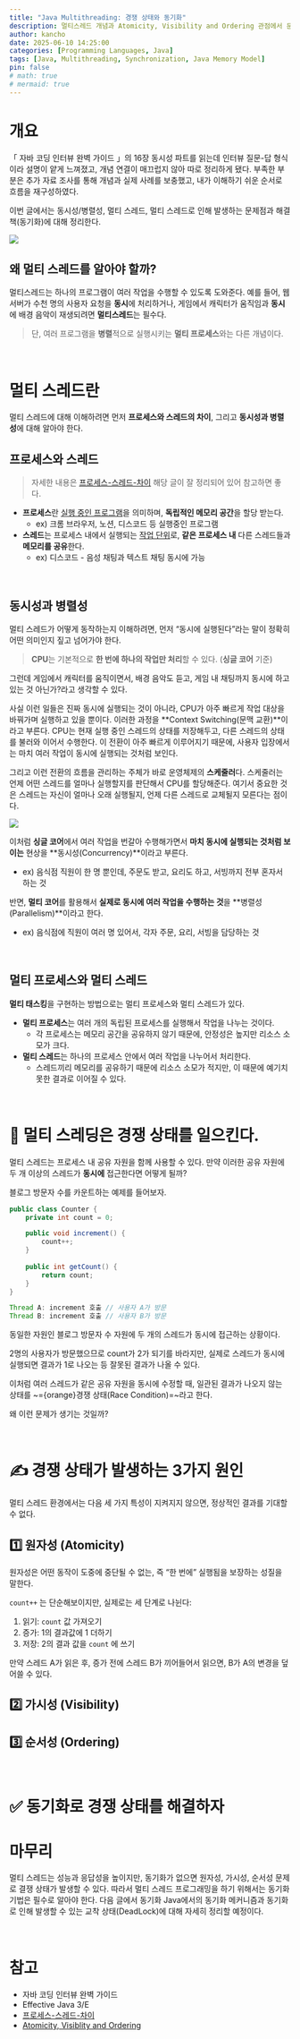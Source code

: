 ```yaml
---
title: "Java Multithreading: 경쟁 상태와 동기화"
description: 멀티스레드 개념과 Atomicity, Visibility and Ordering 관점에서 문제 상황 바라보기
author: kancho
date: 2025-06-10 14:25:00
categories: [Programming Languages, Java]
tags: [Java, Multithreading, Synchronization, Java Memory Model]
pin: false
# math: true
# mermaid: true
---
```


# 개요
「 자바 코딩 인터뷰 완벽 가이드 」의 16장 동시성 파트를 읽는데 인터뷰 질문-답 형식이라 설명이 얕게 느껴졌고, 개념 연결이 매끄럽지 않아 따로 정리하게 됐다. 부족한 부분은 추가 자료 조사를 통해 개념과 실제 사례를 보충했고, 내가 이해하기 쉬운 순서로 흐름을 재구성하였다.

이번 글에서는 동시성/병렬성, 멀티 스레드, 멀티 스레드로 인해 발생하는 문제점과 해결책(동기화)에 대해 정리한다.

<img src="../assets/img/posts/synchronization-overview.png" />

## 왜 멀티 스레드를 알아야 할까?

멀티스레드는 하나의 프로그램이 여러 작업을 수행할 수 있도록 도와준다. 예를 들어, 웹서버가 수천 명의 사용자 요청을 **동시**에 처리하거나, 게임에서 캐릭터가 움직임과 **동시**에 배경 음악이 재생되려면 **멀티스레드**는 필수다. 

> 단, 여러 프로그램을 **병렬**적으로 실행시키는 **멀티 프로세스**와는 다른 개념이다.

<br/>

# 멀티 스레드란
멀티 스레드에 대해 이해하려면 먼저 **프로세스와 스레드의 차이**, 그리고 **동시성과 병렬성**에 대해 알아야 한다.

## 프로세스와 스레드
> 자세한 내용은 [프로세스-스레드-차이](https://inpa.tistory.com/entry/%F0%9F%91%A9%E2%80%8D%F0%9F%92%BB-%ED%94%84%EB%A1%9C%EC%84%B8%EC%8A%A4-%E2%9A%94%EF%B8%8F-%EC%93%B0%EB%A0%88%EB%93%9C-%EC%B0%A8%EC%9D%B4#%ED%94%84%EB%A1%9C%EC%84%B8%EC%8A%A4_process) 해당 글이 잘 정리되어 있어 참고하면 좋다.

- **프로세스**란 <u>실행 중인 프로그램</u>을 의미하며, **독립적인 메모리 공간**을 할당 받는다.
	- ex) 크롬 브라우저, 노션, 디스코드 등 실행중인 프로그램
- **스레드**는 프로세스 내에서 실행되는 <u>작업 단위</u>로, **같은 프로세스 내** 다른 스레드들과 **메모리를 공유**한다.
	- ex) 디스코드 - 음성 채팅과 텍스트 채팅 동시에 가능

<br/>

## 동시성과 병렬성
멀티 스레드가 어떻게 동작하는지 이해하려면, 먼저 “동시에 실행된다”라는 말이 정확히 어떤 의미인지 짚고 넘어가야 한다.

> **CPU**는 기본적으로 **한 번에 하나의 작업만 처리**할 수 있다. (**싱글 코어** 기준)

그런데 게임에서 캐릭터를 움직이면서, 배경 음악도 듣고, 게임 내 채팅까지 동시에 하고 있는 것 아닌가?라고 생각할 수 있다.

사실 이런 일들은 진짜 동시에 실행되는 것이 아니라, CPU가 아주 빠르게 작업 대상을 바꿔가며 실행하고 있을 뿐이다. 이러한 과정을 **Context Switching(문맥 교환)**이라고 부른다. CPU는 현재 실행 중인 스레드의 상태를 저장해두고, 다른 스레드의 상태를 불러와 이어서 수행한다. 이 전환이 아주 빠르게 이루어지기 때문에, 사용자 입장에서는 마치 여러 작업이 동시에 실행되는 것처럼 보인다.

그리고 이런 전환의 흐름을 관리하는 주체가 바로 운영체제의 **스케줄러**다. 스케줄러는 언제 어떤 스레드를 얼마나 실행할지를 판단해서 CPU를 할당해준다. 여기서 중요한 것은 스레드는 자신이 얼마나 오래 실행될지, 언제 다른 스레드로 교체될지 모른다는 점이다. 

<img src="../assets/img/posts/concurrency-parallelism.svg" />

이처럼 **싱글 코어**에서 여러 작업을 번갈아 수행해가면서 **마치 동시에 실행되는 것처럼 보이는** 현상을 **동시성(Concurrency)**이라고 부른다.
- ex) 음식점 직원이 한 명 뿐인데, 주문도 받고, 요리도 하고, 서빙까지 전부 혼자서 하는 것

반면, **멀티 코어**를 활용해서 **실제로 동시에 여러 작업을 수행하는 것**을 **병렬성(Parallelism)**이라고 한다.
- ex) 음식점에 직원이 여러 명 있어서, 각자 주문, 요리, 서빙을 담당하는 것

<br/>

## 멀티 프로세스와 멀티 스레드
**멀티 태스킹**을 구현하는 방법으로는 멀티 프로세스와 멀티 스레드가 있다.

- **멀티 프로세스**는 여러 개의 독립된 프로세스를 실행해서 작업을 나누는 것이다.
	- 각 프로세스는 메모리 공간을 공유하지 않기 때문에, 안정성은 높지만 리소스 소모가 크다.
- **멀티 스레드**는 하나의 프로세스 안에서 여러 작업을 나누어서 처리한다.
	- 스레드끼리 메모리를 공유하기 때문에 리소스 소모가 적지만, 이 때문에 예기치 못한 결과로 이어질 수 있다.

<br/>

# 🏃 멀티 스레딩은 경쟁 상태를 일으킨다.
멀티 스레드는 프로세스 내 공유 자원을 함께 사용할 수 있다. 만약 이러한 공유 자원에 두 개 이상의 스레드가 **동시에** 접근한다면 어떻게 될까?

블로그 방문자 수를 카운트하는 예제를 들어보자.

```java
public class Counter {
	private int count = 0;

	public void increment() {
		count++;
	}
	
	public int getCount() {
		return count;
	}
}

Thread A: increment 호출 // 사용자 A가 방문
Thread B: increment 호출 // 사용자 B가 방문
```

동일한 자원인 블로그 방문자 수 자원에 두 개의 스레드가 동시에 접근하는 상황이다.

2명의 사용자가 방문했으므로 count가 2가 되기를 바라지만,
실제로 스레드가 동시에 실행되면 결과가 1로 나오는 등 잘못된 결과가 나올 수 있다.

이처럼 여러 스레드가 같은 공유 자원을 동시에 수정할 때, 일관된 결과가 나오지 않는 상태를 ~={orange}경쟁 상태(Race Condition)=~라고 한다.

왜 이런 문제가 생기는 것일까?

<br/>

# ✍️ 경쟁 상태가 발생하는 3가지 원인
멀티 스레드 환경에서는 다음 세 가지 특성이 지켜지지 않으면, 정상적인 결과를 기대할 수 없다.

## 1️⃣ 원자성 (Atomicity)
원자성은 어떤 동작이 도중에 중단될 수 없는, 즉 “한 번에” 실행됨을 보장하는 성질을 말한다.

`count++` 는 단순해보이지만, 실제로는 세 단계로 나뉜다:
1. 읽기: `count` 값 가져오기
2. 증가: 1의 결과값에 1 더하기
3. 저장: 2의 결과 값을 `count` 에 쓰기

만약 스레드 A가 읽은 후, 증가 전에 스레드 B가 끼어들어서 읽으면, B가 A의 변경을 덮어쓸 수 있다.

## 2️⃣ 가시성 (Visibility)


## 3️⃣ 순서성 (Ordering)

<br/>


# ✅ 동기화로 경쟁 상태를 해결하자


# 마무리
멀티 스레드는 성능과 응답성을 높이지만, 동기화가 없으면 원자성, 가시성, 순서성 문제로 결쟁 상태가 발생할 수 있다. 따라서 멀티 스레드 프로그래밍을 하기 위해서는 동기화 기법은 필수로 알아야 한다. 다음 글에서 동기화 Java에서의 동기화 메커니즘과 동기화로 인해 발생할 수 있는 교착 상태(DeadLock)에 대해 자세히 정리할 예정이다.


<br/>

# 참고
- 자바 코딩 인터뷰 완벽 가이드
- Effective Java 3/E
- [프로세스-스레드-차이](https://inpa.tistory.com/entry/%F0%9F%91%A9%E2%80%8D%F0%9F%92%BB-%ED%94%84%EB%A1%9C%EC%84%B8%EC%8A%A4-%E2%9A%94%EF%B8%8F-%EC%93%B0%EB%A0%88%EB%93%9C-%EC%B0%A8%EC%9D%B4#%ED%94%84%EB%A1%9C%EC%84%B8%EC%8A%A4_process)
- [Atomicity, Visiblity and Ordering](https://jeremymanson.blogspot.com/2007/08/atomicity-visibility-and-ordering.html)




